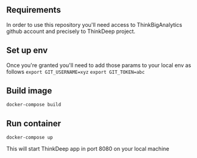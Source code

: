 ## Requirements
In order to use this repository you'll need access to ThinkBigAnalytics github account and precisely to ThinkDeep project.
## Set up env
Once you're granted you'll need to add those params to your local env as follows
`export GIT_USERNAME=xyz`
`export GIT_TOKEN=abc`
## Build image
`docker-compose build`
## Run container
`docker-compose up`

This will start ThinkDeep app in port 8080 on your local machine 